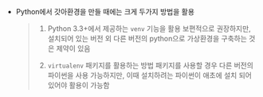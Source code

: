 - Python에서 갓아환경을 만들 때에는 크게 두가지 방법을 활용
  
  > 1. Python 3.3+에서 제공하는 `venv` 기능을 활용
  >    보편적으로 권장하지만, 설치되어 있는 버전 외 다른 버전의 python으로 가상환경을 구축하는 것은 제약이 있음
  > 
  > 2. `virtualenv` 패키지를 활용하는 방법
  >    패키지를  사용할 경우 다른 버전의 파이썬을 사용 가능하지만, 이때 설치하려는 파이썬이 애초에 설치 되어 있어야 활용이 가능함